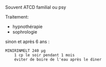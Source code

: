 Souvent ATCD familial ou psy

Traitement:
- hypnothérapie
- sophrologie

sinon et après 6 ans :
```
MINIRINMELT 240 μg
	1 cp le soir pendant 1 mois
	éviter de boire de l'eau après le diner
```